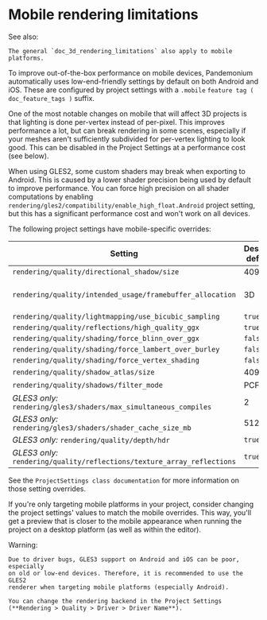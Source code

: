 

# Mobile rendering limitations

See also:

    The general `doc_3d_rendering_limitations` also apply to mobile platforms.

To improve out-of-the-box performance on mobile devices, Pandemonium automatically uses
low-end-friendly settings by default on both Android and iOS. These are configured
by project settings with a `.mobile` `feature tag ( doc_feature_tags )` suffix.

One of the most notable changes on mobile that will affect 3D projects is that
lighting is done per-vertex instead of per-pixel. This improves performance a
lot, but can break rendering in some scenes, especially if your meshes aren't
sufficiently subdivided for per-vertex lighting to look good. This can be
disabled in the Project Settings at a performance cost (see below).

When using GLES2, some custom shaders may break when exporting to Android. This
is caused by a lower shader precision being used by default to improve
performance. You can force high precision on all shader computations by enabling
`rendering/gles2/compatibility/enable_high_float.Android` project setting, but
this has a significant performance cost and won't work on all devices.

The following project settings have mobile-specific overrides:


| Setting                                                                 | Desktop default | Mobile default     |
|-------------------------------------------------------------------------|-----------------|--------------------|
| `rendering/quality/directional_shadow/size`                             | 4096            | 2048               |
| `rendering/quality/intended_usage/framebuffer_allocation`               | 3D              | 3D Without Effects |
| `rendering/quality/lightmapping/use_bicubic_sampling`                   | `true`          | `false`            |
| `rendering/quality/reflections/high_quality_ggx`                        | `true`          | `false`            |
| `rendering/quality/shading/force_blinn_over_ggx`                        | `false`         | `true`             |
| `rendering/quality/shading/force_lambert_over_burley`                   | `false`         | `true`             |
| `rendering/quality/shading/force_vertex_shading`                        | `false`         | `true`             |
| `rendering/quality/shadow_atlas/size`                                   | 4096            | 2048               |
| `rendering/quality/shadows/filter_mode`                                 | PCF5            | Disabled           |
| *GLES3 only:* `rendering/gles3/shaders/max_simultaneous_compiles`       | 2               | 1                  |
| *GLES3 only:* `rendering/gles3/shaders/shader_cache_size_mb`            | 512             | 128                |
| *GLES3 only:* `rendering/quality/depth/hdr`                             | `true`          | `false`            |
| *GLES3 only:* `rendering/quality/reflections/texture_array_reflections` | `true`          | `false`            |


See the `ProjectSettings class documentation`
for more information on those setting overrides.

If you're only targeting mobile platforms in your project, consider changing the
project settings' values to match the mobile overrides. This way, you'll get a
preview that is closer to the mobile appearance when running the project on a
desktop platform (as well as within the editor).

Warning:


    Due to driver bugs, GLES3 support on Android and iOS can be poor, especially
    on old or low-end devices. Therefore, it is recommended to use the GLES2
    renderer when targeting mobile platforms (especially Android).

    You can change the rendering backend in the Project Settings
    (**Rendering > Quality > Driver > Driver Name**).

